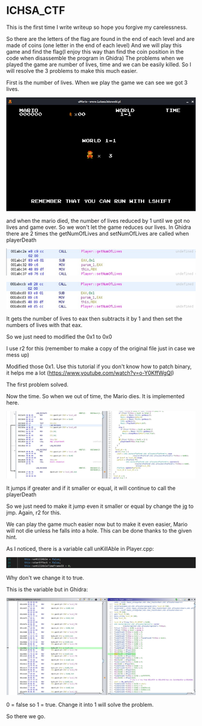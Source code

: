 # ICHSA_CTF
This is the first time I write writeup so hope you forgive my carelessness.

So there are the letters of the flag are found in the end of each level and are made of coins (one letter in the end of each level)
And we will play this game and find the flag(I enjoy this way than find the coin position in the code when disassemble the program in Ghidra)
The problems when we played the game are number of lives, time and we can be easily killed.
So I will resolve the 3 problems to make this much easier.

First is the number of lives. When we play the game we can see we got 3 lives.

![numofLives](https://github.com/poigiatre/ICHSA_CTF/blob/main/NumberofLives1.jpg)

and when the mario died, the number of lives reduced by 1 until we got no lives and game over.
So we won't let the game reduces our lives.
In Ghidra there are 2 times the getNumOfLives and setNumOfLives are called when playerDeath

![getnumofLive1](https://github.com/poigiatre/ICHSA_CTF/blob/main/Get_SetNumofLives2.jpg)

![getnumofLive2](https://github.com/poigiatre/ICHSA_CTF/blob/main/Get_SetNumofLives3.jpg)

It gets the number of lives to eax then subtracts it by 1 and then set the numbers of lives with that eax.

So we just need to modified the 0x1 to 0x0

I use r2 for this (remember to make a copy of the original file just in case we mess up)

Modified those 0x1. Use this tutorial if you don't know how to patch binary, it helps me a lot (https://www.youtube.com/watch?v=o-Y0KffWgQI)

The first problem solved.

Now the time. So when we out of time, the Mario dies. It is implemented here.

![time](https://github.com/poigiatre/ICHSA_CTF/blob/main/Time1.jpg)

It jumps if greater and if it smaller or equal, it will continue to call the playerDeath

So we just need to make it jump even it smaller or equal by change the jg to jmp.
Again, r2 for this.

We can play the game much easier now but to make it even easier, Mario will not die unless he falls into a hole.
This can be done thanks to the given hint.

As I noticed, there is a variable call unKillAble in Player.cpp:

![](https://github.com/poigiatre/ICHSA_CTF/blob/main/unKillAble1.jpg)

Why don't we change it to true.

This is the variable but in Ghidra:

![](https://github.com/poigiatre/ICHSA_CTF/blob/main/unKillAble2.jpg)

0 = false so 1 = true.
Change it into 1 will solve the problem.

So there we go.
